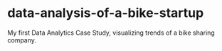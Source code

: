 # data-analysis-of-a-bike-startup
My first Data Analytics Case Study, visualizing trends of a bike sharing company.
